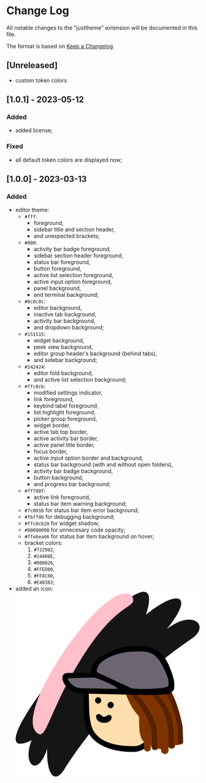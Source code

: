 # Change Log

All notable changes to the "justtheme" extension will be documented in this file.

The format is based on [Keep a Changelog](https://keepachangelog.com/en/1.1.0/).

## [Unreleased]

- custom token colors


## [1.0.1] - 2023-05-12

### Added

- added license;

### Fixed

- all default token colors are displayed now;


## [1.0.0] - 2023-03-13

### Added

- editor theme:
  - `#fff`:
    - foreground,
    - sidebar title and section header,
    - and unexpected brackets;
  - `#000`:
    - activity bar badge foreground,
    - sidebar section header foreground,
    - status bar foreground,
    - button foreground,
    - active list selection foreground,
    - active input option foreground,
    - panel background,
    - and terminal background;
  - `#0c0c0c`:
    - editor background,
    - inactive tab background,
    - activity bar background,
    - and dropdown background;
  - `#151515`:
    - widget background,
    - peek view background,
    - editor group header's background (behind tabs),
    - and sidebar background;
  - `#242424`:
    - editor fold background,
    - and active list selection background;
  - `#ffc0cb`:
    - modified settings indicator,
    - link foreground,
    - keybind label foreground,
    - list highlight foreground,
    - picker group foreground,
    - widget border,
    - active tab top border,
    - active activity bar border,
    - active panel title border,
    - focus border,
    - active input option border and background,
    - status bar background (with and without open folders),
    - activity bar badge background,
    - button background,
    - and progress bar background;
  - `#ff798f`:
    - active link foreground,
    - status bar item warning background;
  - `#7c0016` for status bar item error background;
  - `#fbff8b` for debugging background;
  - `#ffc0cb20` for widget shadow;
  - `#00000090` for unnecesary code opacity;
  - `#ffe6ea66` for status bar item background on hover;
  - bracket colors:
    1. `#732982`,
    2. `#24408E`,
    3. `#008026`,
    4. `#FFED00`,
    5. `#FF8C00`,
    6. `#E40303`;
- added an icon:
![extension icon](/icon.png)

